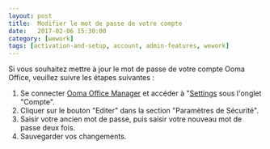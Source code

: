 ```yaml
---
layout: post
title:  Modifier le mot de passe de votre compte
date:   2017-02-06 15:30:00
category: [wework]
tags: [activation-and-setup, account, admin-features, wework]
---
```


Si vous souhaitez mettre à jour le mot de passe de votre compte Ooma Office, veuillez suivre les étapes suivantes :

1. Se connecter [Ooma Office Manager]({{site.office_link.fr}}) et accéder à "[Settings]({{site.office_link.fr}}/#settings") sous l'onglet "Compte".
2. Cliquer sur le bouton "Editer" dans la section "Paramètres de Sécurité".
3. Saisir votre ancien mot de passe, puis saisir votre nouveau mot de passe deux fois.
4. Sauvegarder vos changements.